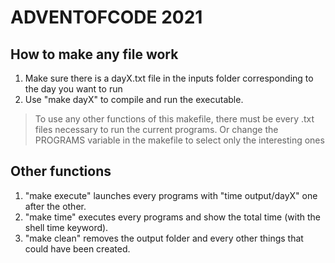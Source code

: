 # ADVENTOFCODE 2021

## How to make any file work

1. Make sure there is a dayX.txt file in the inputs folder corresponding to the day you want to run
2. Use "make dayX" to compile and run the executable.

> To use any other functions of this makefile, there must be every .txt files necessary to run the current programs.
> Or change the PROGRAMS variable in the makefile to select only the interesting ones

## Other functions

1. "make execute" launches every programs with "time output/dayX" one after the other.
2. "make time" executes every programs and show the total time (with the shell time keyword).
3. "make clean" removes the output folder and every other things that could have been created.
